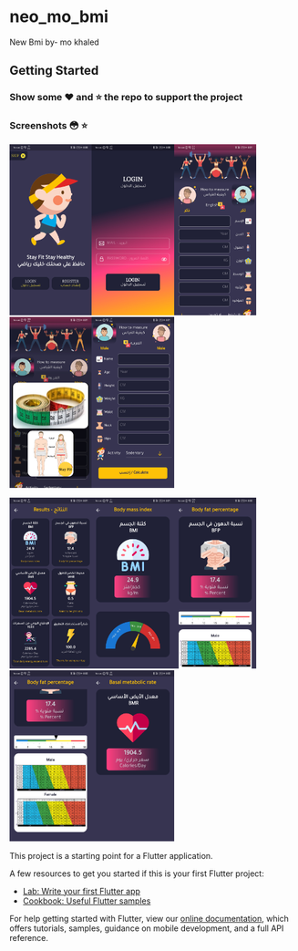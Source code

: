 # neo_mo_bmi

New Bmi by- mo khaled
## Getting Started
### Show some :heart: and :star: the repo to support the project

### Screenshots 😳 :star: 

<img src="screens/Screenshot_20210730_160047_com.neomo.neo_mo_bmi.jpg" height="300em" /><img src="screens/Screenshot_20210730_160054_com.neomo.neo_mo_bmi.jpg" height="300em" /><img src="screens/Screenshot_20210730_160104_com.neomo.neo_mo_bmi.jpg" height="300em" /><img src="screens/Screenshot_20210730_160115_com.neomo.neo_mo_bmi.jpg" height="300em" /><img src="screens/Screenshot_20210730_160119_com.neomo.neo_mo_bmi.jpg" height="300em" />


<img src="screens/Screenshot_20210730_160148_com.neomo.neo_mo_bmi.jpg" height="300em" /><img src="screens/Screenshot_20210730_160152_com.neomo.neo_mo_bmi.jpg" height="300em" /><img src="screens/Screenshot_20210730_160201_com.neomo.neo_mo_bmi.jpg" height="300em" /><img src="screens/Screenshot_20210730_160206_com.neomo.neo_mo_bmi.jpg" height="300em" /><img src="screens/Screenshot_20210730_160216_com.neomo.neo_mo_bmi.jpg" height="300em" />


This project is a starting point for a Flutter application.

A few resources to get you started if this is your first Flutter project:

- [Lab: Write your first Flutter app](https://flutter.dev/docs/get-started/codelab)
- [Cookbook: Useful Flutter samples](https://flutter.dev/docs/cookbook)

For help getting started with Flutter, view our
[online documentation](https://flutter.dev/docs), which offers tutorials,
samples, guidance on mobile development, and a full API reference.


